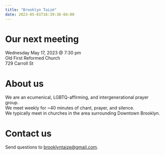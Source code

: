 ```yaml
---
title: "Brooklyn Taizé"
date: 2023-05-01T16:39:36-04:00
---
```


# Our next meeting
Wednesday May 17, 2023 @ 7:30 pm  
Old First Reformed Church  
729 Carroll St

# About us
We are an ecumenical, LGBTQ-affirming, and intergenerational prayer group.  
We meet weekly for ~40 minutes of chant, prayer, and silence.  
We typically meet in churches in the area surrounding Downtown Brooklyn.

# Contact us
Send questions to [brooklyntaize@gmail.com](mailto:brooklyntaize@gmail.com).
